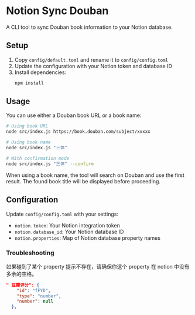 # Notion Sync Douban

A CLI tool to sync Douban book information to your Notion database.

## Setup

1. Copy `config/default.toml` and rename it to `config/config.toml`
2. Update the configuration with your Notion token and database ID
3. Install dependencies:
   ```bash
   npm install
   ```

## Usage

You can use either a Douban book URL or a book name:

```bash
# Using book URL
node src/index.js https://book.douban.com/subject/xxxxx

# Using book name
node src/index.js "三体"

# With confirmation mode
node src/index.js "三体" --confirm
```

When using a book name, the tool will search on Douban and use the first result. The found book title will be displayed before proceeding.

## Configuration

Update `config/config.toml` with your settings:

- `notion.token`: Your Notion integration token
- `notion.database_id`: Your Notion database ID
- `notion.properties`: Map of Notion database property names

### Troubleshooting

如果碰到了某个 property 提示不存在，请确保你这个 property 在 notion 中没有多余的空格。

```json
" 豆瓣评分": {
    "id": "fFYD",
    "type": "number",
    "number": null
  },
```
